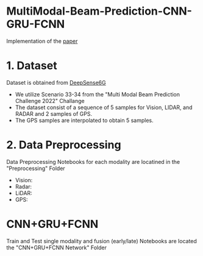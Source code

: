 # MultiModal-Beam-Prediction-CNN-GRU-FCNN
Implementation of the [paper](https://ieeexplore.ieee.org/document/10636967)
# 1. Dataset 
Dataset is obtained from [DeepSense6G](https://www.deepsense6g.net/challenge2022/)
- We utilize Scenario 33-34 from the "Multi Modal Beam Prediction Challenge 2022" Challange
- The dataset consist of a sequence of 5 samples for Vision, LIDAR, and RADAR and 2 samples of GPS.
- The GPS samples are interpolated to obtain 5 samples. 
# 2. Data Preprocessing
Data Preprocessing Notebooks for each modality are locatined in the "Preprocessing" Folder
- Vision:
- Radar:
- LiDAR:
- GPS:
# CNN+GRU+FCNN
Train and Test single modality and fusion (early/late) Notebooks are located the "CNN+GRU+FCNN Network" Folder
